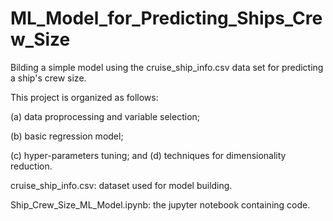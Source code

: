 # ML_Model_for_Predicting_Ships_Crew_Size

Bilding a simple model using the cruise_ship_info.csv data set for predicting a ship's crew size. 

This project is organized as follows: 

(a) data proprocessing and variable selection; 

(b) basic regression model; 

(c) hyper-parameters tuning; and (d) techniques for dimensionality reduction.

cruise_ship_info.csv: dataset used for model building.

Ship_Crew_Size_ML_Model.ipynb: the jupyter notebook containing code.
